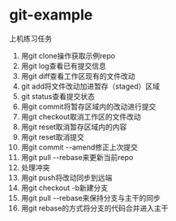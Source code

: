 # git-example
上机练习任务

1. 用git clone操作获取示例repo
2. 用git log查看已有提交信息
3. 用git diff查看工作区现有的文件改动
4. git add将文件改动加进暂存（staged）区域
5. git status查看提交状态
6. 用git commit将暂存区域内的改动进行提交
7. 用git checkout取消工作区的文件改动
8. 用git reset取消暂存区域内的内容
9. 用git reset取消提交
10. 用git commit --amend修正上次提交
11. 用git pull --rebase来更新当前repo
12. 处理冲突
13. 用git push将改动同步到远端
14. 用git checkout -b新建分支
15. 用git pull --rebase来保持分支与主干的同步
16. 用git rebase的方式将分支的代码合并进入主干
